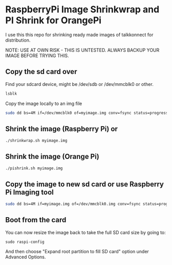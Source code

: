 # RaspberryPi Image Shrinkwrap and PI Shrink for OrangePi

I use this this repo for shrinking ready made images of talkkonnect for distribution.

NOTE: USE AT OWN RISK - THIS IS UNTESTED. ALWAYS BACKUP YOUR IMAGE BEFORE TRYING
THIS.

## Copy the sd card over 

Find your sdcard device, might be /dev/sdb or /dev/mmcblk0 or other.

```bash
lsblk
```

Copy the image locally to an img file 
```bash
sudo dd bs=4M if=/dev/mmcblk0 of=myimage.img conv=fsync status=progress
```

## Shrink the image (Raspberry Pi) or
```
./shrinkwrap.sh myimage.img
```

## Shrink the image (Orange Pi)
```
./pishrink.sh myimage.img
```

## Copy the image to new sd card or use Raspberry Pi Imaging tool
```bash
sudo dd bs=4M if=myimage.img of=/dev/mmcblk0.img conv=fsync status=progress
```

## Boot from the card 

You can now resize the image back to take the full SD card size by going to:

```
sudo raspi-config
```

And then choose "Expand root partition to fill SD card" option under Advanced 
Options.

